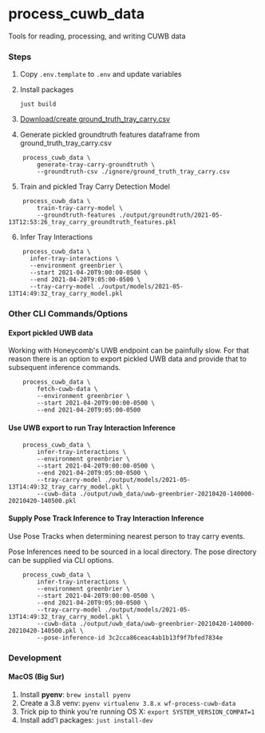 # process_cuwb_data

Tools for reading, processing, and writing CUWB data

### Steps

1. Copy `.env.template` to `.env` and update variables


2. Install packages

    `just build`


3. [Download/create ground_truth_tray_carry.csv](https://docs.google.com/spreadsheets/d/1dXON0l19uDV4KuDhNY2w-CNSUukn_JGTyOYHJAvHwgE/edit#gid=0)

4. Generate pickled groundtruth features dataframe from ground_truth_tray_carry.csv


```
    process_cuwb_data \
        generate-tray-carry-groundtruth \
        --groundtruth-csv ./ignore/ground_truth_tray_carry.csv
```

5. Train and pickled Tray Carry Detection Model

```
    process_cuwb_data \
        train-tray-carry-model \
        --groundtruth-features ./output/groundtruth/2021-05-13T12:53:26_tray_carry_groundtruth_features.pkl
```

6. Infer Tray Interactions

```
    process_cuwb_data \
      infer-tray-interactions \
      --environment greenbrier \
      --start 2021-04-20T9:00:00-0500 \
      --end 2021-04-20T9:05:00-0500 \
      --tray-carry-model ./output/models/2021-05-13T14:49:32_tray_carry_model.pkl
```

### Other CLI Commands/Options

#### Export pickled UWB data

Working with Honeycomb's UWB endpoint can be painfully slow. For that reason there is an option to export pickled UWB data and provide that to subsequent inference commands.

        process_cuwb_data \
            fetch-cuwb-data \
            --environment greenbrier \
            --start 2021-04-20T9:00:00-0500 \
            --end 2021-04-20T9:05:00-0500


#### Use UWB export to run Tray Interaction Inference

        process_cuwb_data \
            infer-tray-interactions \
            --environment greenbrier \
            --start 2021-04-20T9:00:00-0500 \
            --end 2021-04-20T9:05:00-0500 \
            --tray-carry-model ./output/models/2021-05-13T14:49:32_tray_carry_model.pkl \
            --cuwb-data ./output/uwb_data/uwb-greenbrier-20210420-140000-20210420-140500.pkl

#### Supply Pose Track Inference to Tray Interaction Inference

Use Pose Tracks when determining nearest person to tray carry events.

Pose Inferences need to be sourced in a local directory. The pose directory can be supplied via CLI options.

        process_cuwb_data \
            infer-tray-interactions \
            --environment greenbrier \
            --start 2021-04-20T9:00:00-0500 \
            --end 2021-04-20T9:05:00-0500 \
            --tray-carry-model ./output/models/2021-05-13T14:49:32_tray_carry_model.pkl \
            --cuwb-data ./output/uwb_data/uwb-greenbrier-20210420-140000-20210420-140500.pkl \
            --pose-inference-id 3c2cca86ceac4ab1b13f9f7bfed7834e

### Development

#### MacOS (Big Sur)

1) Install **pyenv**: `brew install pyenv`
2) Create a 3.8 venv: `pyenv virtualenv 3.8.x wf-process-cuwb-data`
3) Trick pip to think you're running OS X: `export SYSTEM_VERSION_COMPAT=1`
4) Install add'l packages: `just install-dev`
